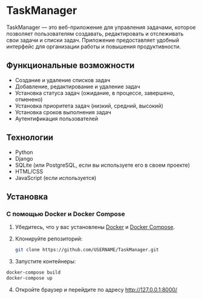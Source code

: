 # TaskManager

TaskManager — это веб-приложение для управления задачами, которое позволяет пользователям создавать, редактировать и отслеживать свои задачи и списки задач. Приложение предоставляет удобный интерфейс для организации работы и повышения продуктивности.

## Функциональные возможности

- Создание и удаление списков задач
- Добавление, редактирование и удаление задач
- Установка статуса задач (ожидание, в процессе, завершено, отменено)
- Установка приоритета задач (низкий, средний, высокий)
- Установка сроков выполнения задач
- Аутентификация пользователей

## Технологии

- Python
- Django
- SQLite (или PostgreSQL, если вы используете его в своем проекте)
- HTML/CSS
- JavaScript (если используется)

## Установка

### С помощью Docker и Docker Compose

1. Убедитесь, что у вас установлены [Docker](https://www.docker.com/get-started) и [Docker Compose](https://docs.docker.com/compose/install/).

2. Клонируйте репозиторий:

   ```bash
   git clone https://github.com/USERNAME/TaskManager.git
   ```
3. Запустите контейнеры:

  ```bash
  docker-compose build
  docker-compose up
  ```
4. Откройте браузер и перейдите по адресу http://127.0.0.1:8000/
